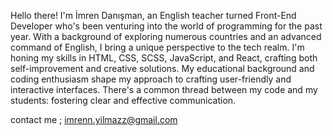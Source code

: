 Hello there! I'm İmren Danışman, an English teacher turned Front-End Developer who's been venturing into the world of programming for the past year. With a background of exploring numerous countries and an advanced command of English, I bring a unique perspective to the tech realm. I'm honing my skills in HTML, CSS, SCSS, JavaScript, and React, crafting both self-improvement and creative solutions. My educational background and coding enthusiasm shape my approach to crafting user-friendly and interactive interfaces. There's a common thread between my code and my students: fostering clear and effective communication.

contact me ; imrenn.yilmazz@gmail.com
